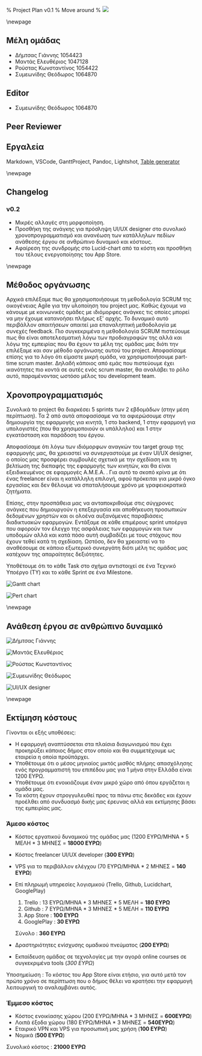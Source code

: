 % Project Plan v0.1
% Move around
% ![](images/Logo.jpg)

\newpage

## Μέλη ομάδας
* Δήμτσας Γιάννης 1054423
* Μαντάς Ελευθέριος 1047128
* Ρούστας Κωνσταντίνος 1054422
* Συμεωνίδης Θεόδωρος 1064870

## Editor
* Συμεωνίδης Θεόδωρος 1064870

## Peer Reviewer

## Εργαλεία
Markdown, VSCode, GanttProject, Pandoc, Lightshot, [Table generator](https://www.tablesgenerator.com/)

\newpage

## Changelog
### v0.2 

* Μικρές αλλαγές στη μορφοποίηση.
* Προσθήκη της ανάγκης για πρόσληψη UI/UX designer στο συνολικό χρονοπρογραμματισμό και ανανέωση των κατάλληλων πεδίων ανάθεσης έργου σε ανθρώπινο δυναμικό και κόστους.
* Αφαίρεση της συνδρομής στο Lucid-chart από τα κόστη και προσθήκη του τέλους ενεργοποίησης του App Store.

\newpage

## Μέθοδος οργάνωσης
Αρχικά επιλέξαμε πως θα χρησιμοποιήσουμε τη μεθοδολογία SCRUM της οικογένειας Agile για την υλοποίηση του project μας. Καθώς έχουμε να κάνουμε με κοινωνικές ομάδες με ιδιόμορφες ανάγκες τις οποίες μπορεί να μην έχουμε κατανοήσει πλήρως εξ' αρχής. Το δυναμικό αυτό περιβάλλον απαιτήσεων απαιτεί μια επαναληπτική μεθοδολογία με συνεχές feedback. Πιο συγκεκριμένα η μεθοδολογία SCRUM πιστεύουμε πως θα είναι αποτελεσματική λόγω των προδιαγραφών της αλλά και λόγω της εμπειρίας που θα έχουν τα μέλη της ομάδας μας διότι την επιλέξαμε και σαν μέθοδο οργάνωσης αυτού του project.
Αποφασίσαμε επίσης για το λόγο ότι είμαστε μικρή ομάδα, να χρησιμοποιήσουμε part-time scrum master. Δηλαδή κάποιος από εμάς που πιστεύουμε έχει ικανότητες πιο κοντά σε αυτές ενός scrum master, θα αναλάβει το ρόλο αυτό, παραμένοντας ωστόσο μέλος του development team.

## Χρονοπρογραμματισμός
Συνολικά το project θα διαρκέσει 5 sprints των 2 εβδομάδων (στην μέση περίπτωση). Τα 2 από αυτά αποφασίσαμε να τα αφιερώσουμε στην δημιουργία της εφαρμογής για κινητά, 1 στο backend, 1 στην εφαρμογή για υπολογιστές (που θα χρησιμοποιούν οι υπάλληλοι) και 1 στην εγκατάσταση και παράδοση του έργου.

Αποφασίσαμε ότι λόγω των ιδιόμορφων αναγκών του target group της εφαρμογής μας, θα χρειαστεί να συνεργαστούμε με έναν UI/UX designer, ο οποίος μας προσφέρει συμβουλές σχετικά με την σχεδίαση και τη βελτίωση της διεπαφής της εφαρμογής των κινητών, και θα είναι εξειδικευμένος σε εφαρμογές Α.Μ.Ε.Α. . Για αυτό το σκοπό κρίνα με ότι ένας freelancer είναι η κατάλληλη επιλογή, αφού πρόκειται για μικρό όγκο εργασίας και δεν θέλουμε να σπαταλήσουμε χρόνο με γραφειοκρατικά ζητήματα.

Επίσης, στην προσπάθεια μας να ανταποκριθούμε στις σύγχρονες ανάγκες που δημιουργούν η επεξεργασία και αποθήκευση προσωπικών δεδομένων χρηστών και οι ολοένα αυξανόμενες παραβιάσεις διαδικτυακών εφαρμογών. Εντάξαμε σε κάθε επιμέρους sprint υποέργα που αφορούν τον έλεγχο της ασφάλειας των εφαρμογών και των υποδομών αλλά και κατά πόσο αυτή συμβαδίζει με τους στόχους που έχουν τεθεί κατά τη σχεδίαση. Ωστόσο, δεν θα χρειαστεί να το αναθέσουμε σε κάποιο εξωτερικό συνεργάτη διότι μέλη τις ομάδας μας κατέχουν της απαραίτητες δεξιότητες.

Υποθέτουμε ότι το κάθε Task στο σχήμα αντιστοιχεί σε ένα Τεχνικό Υποέργο (ΤΥ) και το κάθε Sprint σε ένα Milestone. 

![Gantt chart](images/Project-plan-Gantt-chart.png)

![Pert chart](images/Project-plan-Pert-chart.png)

\newpage

## Ανάθεση έργου σε ανθρώπινο δυναμικό
![Δήμτσας Γιάννης](images/Project-plan-dimtsas.png)

![Μαντάς Ελευθέριος](images/Project-plan-mantas.png)

![Ρούστας Κωνσταντίνος](images/Project-plan-roustas.png)

![Συμεωνίδης Θεόδωρος](images/Project-plan-symeonidis.png)

![UI/UX designer](images/Project-plan-ui-designer.png)

\newpage

## Εκτίμηση κόστους
Γίνονται οι εξής υποθέσεις:

* Η εφαρμογή αναπτύσσεται στα πλαίσια διαγωνισμού που έχει προκηρύξει κάποιος δήμος στον οποίο και θα συμμετέχουμε ως εταιρεία η οποία προϋπάρχει.
* Υποθέτουμε ότι ο μέσος μηνιαίος μικτός μισθός πλήρης απασχόλησης ενός προγραμματιστή του επιπέδου μας για 1 μήνα στην Ελλάδα είναι 1200 ΕΥΡΩ.
* Υποθέτουμε ότι ενοικιάζουμε έναν μικρό χώρο από όπου εργάζεται η ομάδα μας.
* Τα κόστη έχουν στρογγυλευθεί προς τα πάνω στις δεκάδες και έχουν προέλθει από συνδυασμό δικής μας έρευνας αλλά και εκτίμησης βάσει της εμπειρίας μας.

### Άμεσο κόστος
* Κόστος εργατικού δυναμικού της ομάδας μας (1200 ΕΥΡΩ/ΜΗΝΑ * 5 ΜΕΛΗ * 3 ΜΗΝΕΣ = **18000 ΕΥΡΩ**)
* Κόστος freelancer UI/UX developer (**300 ΕΥΡΩ**)
* VPS για το περιβάλλον ελέγχου (70 ΕΥΡΩ/ΜΗΝΑ * 2 ΜΗΝΕΣ = **140 ΕΥΡΩ**)
* Επί πληρωμή υπηρεσίες λογισμικού (Trello, Github, Lucidchart, GooglePlay)
    1. Trello : 13 ΕΥΡΩ/ΜΗΝΑ * 3 ΜΗΝΕΣ * 5 ΜΕΛΗ = **180 ΕΥΡΩ**
    2. Github : 7 ΕΥΡΩ/ΜΗΝΑ * 3 ΜΗΝΕΣ * 5 ΜΕΛΗ = **110 ΕΥΡΩ**
    3. App Store : **100 ΕΥΡΩ**
    4. GooglePlay : **30 ΕΥΡΩ**

    Σύνολο : **360 ΕΥΡΩ**
* Δραστηριότητες ενίσχυσης ομαδικού πνεύματος (**200 ΕΥΡΩ**)
* Εκπαίδευση ομάδας σε τεχνολογίες με την αγορά online courses σε συγκεκριμένα tools (*300 ΕΥΡΩ*)

Υποσημείωση : Το κόστος του App Store είναι ετήσιο, για αυτό μετά τον πρώτο χρόνο σε περίπτωση που ο δήμος θέλει να κρατήσει την εφαρμογή λειτουργική το αναλαμβάνει αυτός.

### Έμμεσο κόστος
* Κόστος ενοικίασης χώρου (200 ΕΥΡΩ/ΜΗΝΑ * 3 ΜΗΝΕΣ = **600ΕΥΡΩ**)
* Λοιπά έξοδα χώρου (180 ΕΥΡΩ/ΜΗΝΑ * 3 ΜΗΝΕΣ = **540ΕΥΡΩ**)
* Εταιρικό VPN και VPS για προσωπική μας χρήση (**100 ΕΥΡΩ**)
* Νομικά (**500 ΕΥΡΩ**)

Συνολικό κόστος : **21000 ΕΥΡΩ**
